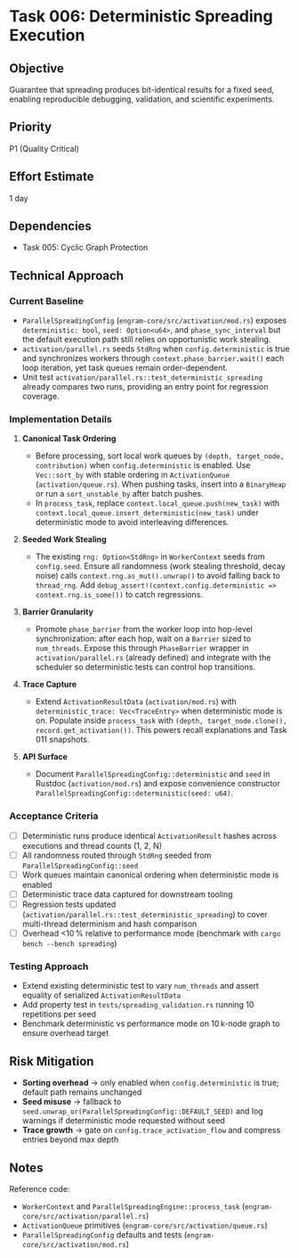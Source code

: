 # Task 006: Deterministic Spreading Execution

## Objective
Guarantee that spreading produces bit-identical results for a fixed seed, enabling reproducible debugging, validation, and scientific experiments.

## Priority
P1 (Quality Critical)

## Effort Estimate
1 day

## Dependencies
- Task 005: Cyclic Graph Protection

## Technical Approach

### Current Baseline
- `ParallelSpreadingConfig` (`engram-core/src/activation/mod.rs`) exposes `deterministic: bool`, `seed: Option<u64>`, and `phase_sync_interval` but the default execution path still relies on opportunistic work stealing.
- `activation/parallel.rs` seeds `StdRng` when `config.deterministic` is true and synchronizes workers through `context.phase_barrier.wait()` each loop iteration, yet task queues remain order-dependent.
- Unit test `activation/parallel.rs::test_deterministic_spreading` already compares two runs, providing an entry point for regression coverage.

### Implementation Details
1. **Canonical Task Ordering**
   - Before processing, sort local work queues by `(depth, target_node, contribution)` when `config.deterministic` is enabled. Use `Vec::sort_by` with stable ordering in `ActivationQueue` (`activation/queue.rs`). When pushing tasks, insert into a `BinaryHeap` or run a `sort_unstable_by` after batch pushes.
   - In `process_task`, replace `context.local_queue.push(new_task)` with `context.local_queue.insert_deterministic(new_task)` under deterministic mode to avoid interleaving differences.

2. **Seeded Work Stealing**
   - The existing `rng: Option<StdRng>` in `WorkerContext` seeds from `config.seed`. Ensure all randomness (work stealing threshold, decay noise) calls `context.rng.as_mut().unwrap()` to avoid falling back to `thread_rng`. Add `debug_assert!(context.config.deterministic => context.rng.is_some())` to catch regressions.

3. **Barrier Granularity**
   - Promote `phase_barrier` from the worker loop into hop-level synchronization: after each hop, wait on a `Barrier` sized to `num_threads`. Expose this through `PhaseBarrier` wrapper in `activation/parallel.rs` (already defined) and integrate with the scheduler so deterministic tests can control hop transitions.

4. **Trace Capture**
   - Extend `ActivationResultData` (`activation/mod.rs`) with `deterministic_trace: Vec<TraceEntry>` when deterministic mode is on. Populate inside `process_task` with `(depth, target_node.clone(), record.get_activation())`. This powers recall explanations and Task 011 snapshots.

5. **API Surface**
   - Document `ParallelSpreadingConfig::deterministic` and `seed` in Rustdoc (`activation/mod.rs`) and expose convenience constructor `ParallelSpreadingConfig::deterministic(seed: u64)`.

### Acceptance Criteria
- [ ] Deterministic runs produce identical `ActivationResult` hashes across executions and thread counts (1, 2, N)
- [ ] All randomness routed through `StdRng` seeded from `ParallelSpreadingConfig::seed`
- [ ] Work queues maintain canonical ordering when deterministic mode is enabled
- [ ] Deterministic trace data captured for downstream tooling
- [ ] Regression tests updated (`activation/parallel.rs::test_deterministic_spreading`) to cover multi-thread determinism and hash comparison
- [ ] Overhead <10 % relative to performance mode (benchmark with `cargo bench --bench spreading`)

### Testing Approach
- Extend existing deterministic test to vary `num_threads` and assert equality of serialized `ActivationResultData`
- Add property test in `tests/spreading_validation.rs` running 10 repetitions per seed
- Benchmark deterministic vs performance mode on 10 k-node graph to ensure overhead target

## Risk Mitigation
- **Sorting overhead** → only enabled when `config.deterministic` is true; default path remains unchanged
- **Seed misuse** → fallback to `seed.unwrap_or(ParallelSpreadingConfig::DEFAULT_SEED)` and log warnings if deterministic mode requested without seed
- **Trace growth** → gate on `config.trace_activation_flow` and compress entries beyond max depth

## Notes
Reference code:
- `WorkerContext` and `ParallelSpreadingEngine::process_task` (`engram-core/src/activation/parallel.rs`)
- `ActivationQueue` primitives (`engram-core/src/activation/queue.rs`)
- `ParallelSpreadingConfig` defaults and tests (`engram-core/src/activation/mod.rs`)
